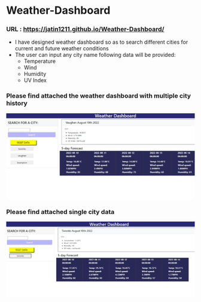 # Weather-Dashboard

### URL : https://jatin1211.github.io/Weather-Dashboard/

* I have designed weather dashboard so as to search different cities for current and future weather conditions
* The user can input any city name following data will be provided:
    * Temperature
    * Wind
    * Humidity
    * UV Index


### Please find attached the weather dashboard with multiple city history

![alt text](./assets/images/Capture1.JPG)


### Please find attached single city data

![alt text](./assets/images/Capture2.JPG)
